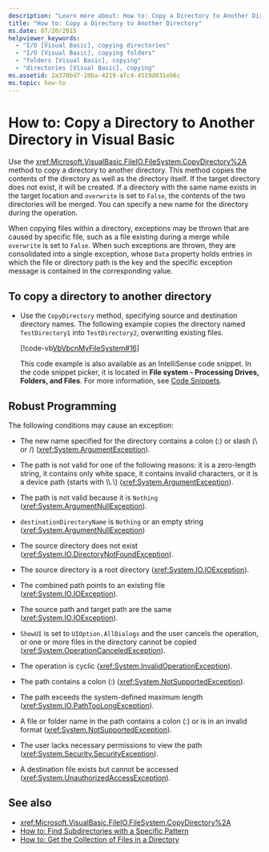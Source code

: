 ```yaml
---
description: "Learn more about: How to: Copy a Directory to Another Directory in Visual Basic"
title: "How to: Copy a Directory to Another Directory"
ms.date: 07/20/2015
helpviewer_keywords:
  - "I/O [Visual Basic], copying directories"
  - "I/O [Visual Basic], copying folders"
  - "folders [Visual Basic], copying"
  - "directories [Visual Basic], copying"
ms.assetid: 2a370bd7-10ba-4219-afc4-4519d031eb6c
ms.topic: how-to
---
```

# How to: Copy a Directory to Another Directory in Visual Basic

Use the <xref:Microsoft.VisualBasic.FileIO.FileSystem.CopyDirectory%2A> method to copy a directory to another directory. This method copies the contents of the directory as well as the directory itself. If the target directory does not exist, it will be created. If a directory with the same name exists in the target location and `overwrite` is set to `False`, the contents of the two directories will be merged. You can specify a new name for the directory during the operation.

When copying files within a directory, exceptions may be thrown that are caused by specific file, such as a file existing during a merge while `overwrite` is set to `False`. When such exceptions are thrown, they are consolidated into a single exception, whose `Data` property holds entries in which the file or directory path is the key and the specific exception message is contained in the corresponding value.

## To copy a directory to another directory

- Use the `CopyDirectory` method, specifying source and destination directory names. The following example copies the directory named `TestDirectory1` into `TestDirectory2`, overwriting existing files.

    [!code-vb[VbVbcnMyFileSystem#16](~/samples/snippets/visualbasic/VS_Snippets_VBCSharp/VbVbcnMyFileSystem/VB/Class1.vb#16)]

    This code example is also available as an IntelliSense code snippet. In the code snippet picker, it is located in **File system - Processing Drives, Folders, and Files**. For more information, see [Code Snippets](/visualstudio/ide/code-snippets).

## Robust Programming

The following conditions may cause an exception:

- The new name specified for the directory contains a colon (:) or slash (\ or /) (<xref:System.ArgumentException>).

- The path is not valid for one of the following reasons: it is a zero-length string, it contains only white space, it contains invalid characters, or it is a device path (starts with \\\\.\\) (<xref:System.ArgumentException>).

- The path is not valid because it is `Nothing` (<xref:System.ArgumentNullException>).

- `destinationDirectoryName` is `Nothing` or an empty string (<xref:System.ArgumentNullException>)

- The source directory does not exist (<xref:System.IO.DirectoryNotFoundException>).

- The source directory is a root directory (<xref:System.IO.IOException>).

- The combined path points to an existing file (<xref:System.IO.IOException>).

- The source path and target path are the same (<xref:System.IO.IOException>).

- `ShowUI` is set to `UIOption.AllDialogs` and the user cancels the operation, or one or more files in the directory cannot be copied (<xref:System.OperationCanceledException>).

- The operation is cyclic (<xref:System.InvalidOperationException>).

- The path contains a colon (:) (<xref:System.NotSupportedException>).

- The path exceeds the system-defined maximum length (<xref:System.IO.PathTooLongException>).

- A file or folder name in the path contains a colon (:) or is in an invalid format (<xref:System.NotSupportedException>).

- The user lacks necessary permissions to view the path (<xref:System.Security.SecurityException>).

- A destination file exists but cannot be accessed (<xref:System.UnauthorizedAccessException>).

## See also

- <xref:Microsoft.VisualBasic.FileIO.FileSystem.CopyDirectory%2A>
- [How to: Find Subdirectories with a Specific Pattern](how-to-find-subdirectories-with-a-specific-pattern.md)
- [How to: Get the Collection of Files in a Directory](how-to-get-the-collection-of-files-in-a-directory.md)

